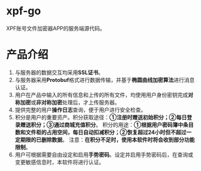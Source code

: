# xpf-go
XPF账号文件加密器APP的服务端源代码。

# 产品介绍
1. 与服务器的数据交互均采用**SSL证书**。
2. 与服务器采用**Protobuf**格式进行数据传输，并基于**椭圆曲线加密算法**进行消息认证。
3. 用户在产品中输入的所有信息和上传的所有文件，均使用用户身份密钥完成**对称加密**或**非对称加密**处理后，才上传服务器。
4. 提供完整的用户**操作日志**查询，便于用户进行安全检查。
5. 积分是用户的重要资产。积分获取途径：**①注册时赠送初始积分；②每日登录赠送积分；③通过商城充值积分**。
积分的用途：**①根据用户密码簿中条目数和文件柜的占用空间，每日自动扣减积分；②恢复超过24小时但不超过一定期限的已删除数据**。
注意：**在积分不足时，使用本软件时将会收到部分功能限制**。
6. 用户可根据需要自由设定和启用**手势密码**。设定并启用手势密码后，在查询或变更敏感信息时，本软件将进行认证。
